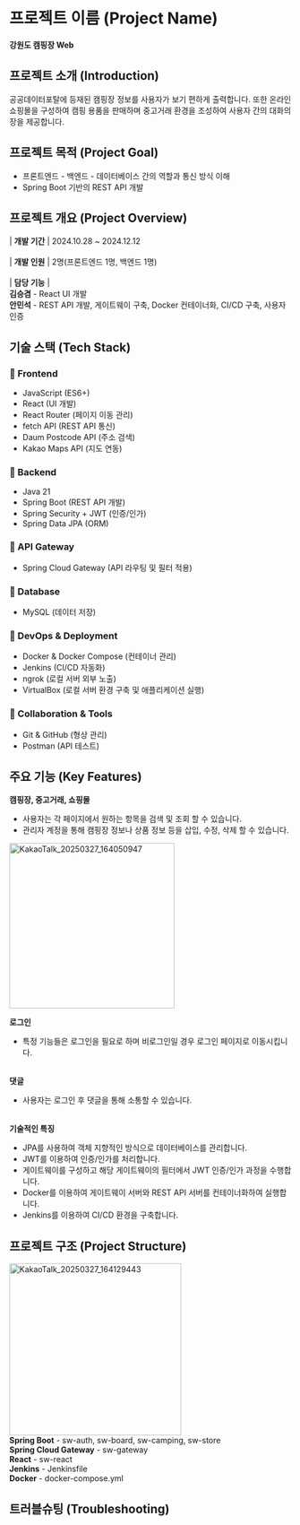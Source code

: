 # 프로젝트 이름 (Project Name)
 **강원도 캠핑장 Web**
## 프로젝트 소개 (Introduction)
 공공데이터포탈에 등재된 캠핑장 정보를 사용자가 보기 편하게 출력합니다.
 또한 온라인 쇼핑몰을 구성하여 캠핑 용품을 판매하며 중고거래 환경을 조성하여 
 사용자 간의 대화의 장을 제공합니다.
## 프로젝트 목적 (Project Goal)
- 프론트엔드 - 백엔드 - 데이터베이스 간의 역할과 통신 방식 이해 <br>
-  Spring Boot 기반의 REST API 개발
## 프로젝트 개요 (Project Overview)
 | **개발 기간** | 2024.10.28 ~ 2024.12.12 <br> <br>
 | **개발 인원** | 2명(프론트엔드 1명, 백엔드 1명) <br> <br>
 | **담당 기능** | <br>
  **김승겸** - React UI 개발 <br>
  **안민석** - REST API 개발, 게이트웨이 구축, Docker 컨테이너화, CI/CD 구축, 사용자 인증
## 기술 스택 (Tech Stack)

### **🔹 Frontend**
- JavaScript (ES6+)
- React (UI 개발)
- React Router (페이지 이동 관리)
- fetch API (REST API 통신)
- Daum Postcode API (주소 검색)
- Kakao Maps API (지도 연동)

### **🔹 Backend**
- Java 21
- Spring Boot (REST API 개발)
- Spring Security + JWT (인증/인가)
- Spring Data JPA (ORM)

### **🔹 API Gateway**
- Spring Cloud Gateway (API 라우팅 및 필터 적용)

### **🔹 Database**
- MySQL (데이터 저장)

### **🔹 DevOps & Deployment**
- Docker & Docker Compose (컨테이너 관리)
- Jenkins (CI/CD 자동화)
- ngrok (로컬 서버 외부 노출)
- VirtualBox (로컬 서버 환경 구축 및 애플리케이션 실행)

### **🔹 Collaboration & Tools**
- Git & GitHub (형상 관리)
- Postman (API 테스트)

## 주요 기능 (Key Features)
**캠핑장, 중고거래, 쇼핑몰** <br>
- 사용자는 각 페이지에서 원하는 항목을 검색 및 조회 할 수 있습니다. <br>
- 관리자 계정을 통해 캠핑장 정보나 상품 정보 등을 삽입, 수정, 삭제 할 수 있습니다. <br>
<img width="295" alt="KakaoTalk_20250327_164050947" src="https://github.com/user-attachments/assets/e2e1c712-2fb7-48f3-aee9-f99ccacb9a39" />

**로그인** <br>
- 특정 기능들은 로그인을 필요로 하며 비로그인일 경우 로그인 페이지로 이동시킵니다. <br><br>

**댓글** <br>
- 사용자는 로그인 후 댓글을 통해 소통할 수 있습니다. <br><br>

**기술적인 특징** <br>
- JPA를 사용하여 객체 지향적인 방식으로 데이터베이스를 관리합니다. <br>
- JWT를 이용하여 인증/인가를 처리합니다. <br>
- 게이트웨이를 구성하고 해당 게이트웨이의 필터에서 JWT 인증/인가 과정을 수행합니다. <br>
- Docker를 이용하여 게이트웨이 서버와 REST API 서버를 컨테이너화하여 실행합니다. <br>
- Jenkins를 이용하여 CI/CD 환경을 구축합니다. <br>

## 프로젝트 구조 (Project Structure)
<img width="307" alt="KakaoTalk_20250327_164129443" src="https://github.com/user-attachments/assets/edea8aa6-5893-49f8-8e63-cc07cbf4c99d" /> <br>
**Spring Boot** - sw-auth, sw-board, sw-camping, sw-store <br>
**Spring Cloud Gateway** - sw-gateway <br>
**React** - sw-react <br>
**Jenkins** - Jenkinsfile <br>
**Docker** - docker-compose.yml

## 트러블슈팅 (Troubleshooting)


